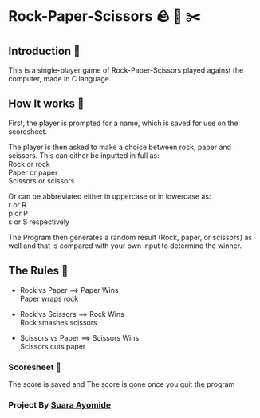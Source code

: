 # Rock-Paper-Scissors 🪨 🧻 ✂️

## Introduction :eyes: 
This is a single-player game of Rock-Paper-Scissors played against the computer, made in C language.

## How It works :rocket:

 First, the player is prompted for a name, which is saved for use on the scoresheet.

The player is then asked to make a choice between rock, paper and scissors.
This can either be inputted in full as: \
Rock or rock\
Paper or paper\
Scissors or scissors

Or can be abbreviated either in uppercase or in lowercase as:\
r or R\
p or P\
s or S respectively 

The Program then generates a random result (Rock, paper, or scissors) as well and that is compared with your own input to determine the winner.


## The Rules 📜

* Rock vs Paper ==> Paper Wins\
Paper wraps rock

* Rock vs Scissors ==> Rock Wins\
Rock smashes scissors

* Scissors vs Paper ==> Scissors Wins\
Scissors cuts paper

### Scoresheet 📖

The score is saved and
The score is gone once you quit the program

### Project By [Suara Ayomide](https://twitter.com/aysuarex)
